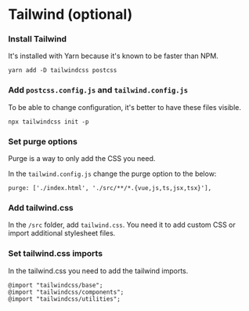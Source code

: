 # Tailwind (optional)

### Install Tailwind

It's installed with Yarn because it's known to be faster than NPM.

```
yarn add -D tailwindcss postcss
```

### Add `postcss.config.js` and `tailwind.config.js`

To be able to change configuration, it's better to have these files visible.

```
npx tailwindcss init -p
```

### Set purge options

Purge is a way to only add the CSS you need.

In the `tailwind.config.js` change the purge option to the below:

```
purge: ['./index.html', './src/**/*.{vue,js,ts,jsx,tsx}'],
```

### Add tailwind.css 

In the `/src` folder, add `tailwind.css`. You need it to add custom CSS or import additional stylesheet files.

### Set tailwind.css imports

In the tailwind.css you need to add the tailwind imports.

```
@import "tailwindcss/base";
@import "tailwindcss/components";
@import "tailwindcss/utilities";
```
